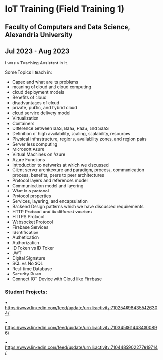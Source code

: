 # IoT Training (Field Training 1)
## Faculty of Computers and Data Science, Alexandria University 
## Jul 2023 - Aug 2023

I was a Teaching Assistant in it.

Some Topics I teach in: 

- Capex and what are its problems 
- meaning of cloud and cloud computing 
- cloud deployment models 
- Benefits of cloud 
- disadvantages of cloud 
- private, public, and hybrid cloud 
- cloud service delivery model
- Virtualization
- Containers
- Difference between IaaS, BaaS, PaaS, and SaaS.
- Definition of high availability, scaling,  scalability, resources 
- Physical infrastructure, regions, availability zones, and region pairs 
- Server less computing
- Microsoft Azure 
- Virtual Machines on Azure
- Azure Functions
- Introduction to networks at which we discussed
- Client server architecture and paradigm, process, communication process, benefits, peers to peer architectures
- Protocol layers and references model
- Communication model and layering
- What is a protocol 
- Protocol properties 
- Services, layering, and encapsulation
- Backend Design patterns which we have discussed requirements
- HTTP Protocol and its different vesrions
- HTTPS Protocol
- Websocket Protocol
- Firebase Services
- Identification
- Authetication
- Authorization
- ID Token vs ID Token
- JWT 
- Digital Signature
- SQL vs No SQL
- Real-time Database
- Security Rules
- Connect IOT Device with Cloud like Firebase

###   Student Projects:
  • https://www.linkedin.com/feed/update/urn:li:activity:7102546984355426304/
  
  • https://www.linkedin.com/feed/update/urn:li:activity:7103458614434000896/
  
  • https://www.linkedin.com/feed/update/urn:li:activity:7104485902277619714/
